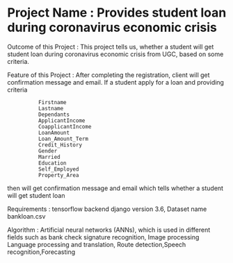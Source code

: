 # Project Name : Provides student loan during coronavirus economic crisis

Outcome of this Project : This project tells us, whether a student will get student loan during coronavirus economic crisis from UGC, based on some criteria.

Feature of this Project : After completing the registration, client will get confirmation message and email. If a student apply for a loan and providing criteria

           	  Firstname
	          Lastname
	          Dependants
	          ApplicantIncome
	          CoapplicantIncome
	          LoanAmount
	          Loan_Amount_Term
	          Credit_History
	          Gender
	          Married
	          Education
	          Self_Employed
           	  Property_Area
then will get confirmation message and email which tells whether a student will get student loan


Requirements : tensorflow backend django version 3.6, Dataset name bankloan.csv

Algorithm : Artificial neural networks (ANNs), which is used in different fields such as bank check signature recognition, Image processing
            Language processing and translation, Route detection,Speech recognition,Forecasting
